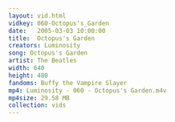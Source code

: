 ```yaml
---
layout: vid.html
vidkey: 060-Octopus's_Garden
date:   2005-03-03 10:00:00
title:  Octopus's Garden
creators: Luminosity
song: Octopus's Garden
artist: The Beatles
width: 640
height: 480
fandoms: Buffy the Vampire Slayer
mp4: Luminosity - 060 - Octopus's Garden.m4v
mp4size: 29.58 MB
collection: vids
---
```


  <div>
  
  </div>
  